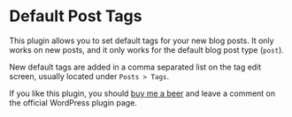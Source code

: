 # Default Post Tags

This plugin allows you to set default tags for your new blog posts. It only works on new posts, and it only works for the default blog post type (`post`).

New default tags are added in a comma separated list on the tag edit screen, usually located under `Posts > Tags`.

If you like this plugin, you should [buy me a beer](https://paypal.me/daronspence) and leave a comment on the official WordPress plugin page.